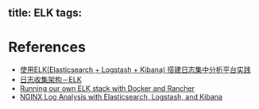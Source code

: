 title: ELK
tags:
---

# References
- [使用ELK(Elasticsearch + Logstash + Kibana) 搭建日志集中分析平台实践](https://wsgzao.github.io/post/elk/)
- [日志收集架构－ELK](http://blog.kazaff.me/2015/06/05/%E6%97%A5%E5%BF%97%E6%94%B6%E9%9B%86%E6%9E%B6%E6%9E%84--ELK/)
- [Running our own ELK stack with Docker and Rancher](http://rancher.com/running-our-own-elk-stack-with-docker-and-rancher/)
- [NGINX Log Analysis with Elasticsearch, Logstash, and Kibana](http://logz.io/blog/nginx-log-analysis/)
